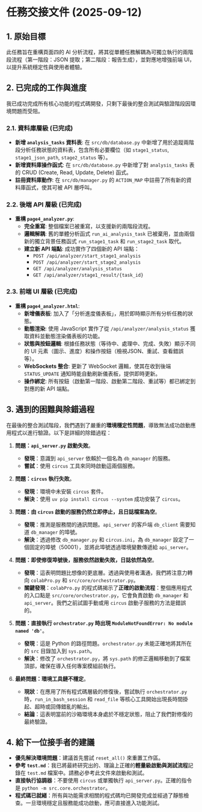 # 任務交接文件 (2025-09-12)

## 1. 原始目標

此任務旨在重構頁面四的 AI 分析流程，將其從單體任務解耦為可獨立執行的兩階段流程（第一階段：JSON 提取；第二階段：報告生成），並對應地增強前端 UI，以提升系統穩定性與使用者體驗。

## 2. 已完成的工作與進度

我已成功完成所有核心功能的程式碼開發，只剩下最後的整合測試與驗證階段因環境問題而受阻。

### 2.1. 資料庫層級 (已完成)
- **新增 `analysis_tasks` 資料表**: 在 `src/db/database.py` 中新增了用於追蹤兩階段分析任務狀態的資料表，包含所有必要欄位（如 `stage1_status`, `stage1_json_path`, `stage2_status` 等）。
- **新增資料庫操作函式**: 在 `src/db/database.py` 中新增了對 `analysis_tasks` 表的 CRUD (Create, Read, Update, Delete) 函式。
- **註冊資料庫動作**: 在 `src/db/manager.py` 的 `ACTION_MAP` 中註冊了所有新的資料庫函式，使其可被 API 層呼叫。

### 2.2. 後端 API 層級 (已完成)
- **重構 `page4_analyzer.py`**:
    - **完全重寫**: 整個檔案已被重寫，以支援新的兩階段流程。
    - **邏輯解耦**: 舊的單體分析函式 `run_ai_analysis_task` 已被棄用，並由兩個新的獨立背景任務函式 `run_stage1_task` 和 `run_stage2_task` 取代。
    - **建立新 API 端點**: 成功實作了四個新的 API 端點：
        - `POST /api/analyzer/start_stage1_analysis`
        - `POST /api/analyzer/start_stage2_analysis`
        - `GET /api/analyzer/analysis_status`
        - `GET /api/analyzer/stage1_result/{task_id}`

### 2.3. 前端 UI 層級 (已完成)
- **重構 `page4_analyzer.html`**:
    - **新增儀表板**: 加入了「分析進度儀表板」，用於即時顯示所有分析任務的狀態。
    - **動態渲染**: 使用 JavaScript 實作了從 `/api/analyzer/analysis_status` 獲取資料並動態渲染儀表板的功能。
    - **狀態與按鈕邏輯**: 根據任務狀態（等待中、處理中、完成、失敗）顯示不同的 UI 元素（圖示、進度）和操作按鈕（檢視JSON、重試、查看錯誤等）。
    - **WebSockets 整合**: 更新了 WebSocket 邏輯，使其在收到後端 `STATUS_UPDATE` 通知時能自動刷新儀表板，提供即時更新。
    - **操作綁定**: 所有按鈕（啟動第一階段、啟動第二階段、重試等）都已綁定到對應的新 API 端點。

## 3. 遇到的困難與除錯過程

在最後的整合測試階段，我們遇到了嚴重的**環境穩定性問題**，導致無法成功啟動應用程式以進行驗證。以下是詳細的除錯過程：

1.  **問題：`api_server.py` 啟動失敗**。
    - **發現**：意識到 `api_server` 依賴於一個名為 `db_manager` 的服務。
    - **嘗試**：使用 `circus` 工具來同時啟動這兩個服務。

2.  **問題：`circus` 執行失敗**。
    - **發現**：環境中未安裝 `circus` 套件。
    - **解決**：使用 `uv pip install circus --system` 成功安裝了 `circus`。

3.  **問題：由 `circus` 啟動的服務仍然立即停止，且日誌檔案為空**。
    - **發現**：推測是服務間的通訊問題。`api_server` 的客戶端 `db_client` 需要知道 `db_manager` 的埠號。
    - **解決**：透過修改 `db_manager.py` 和 `circus.ini`，為 `db_manager` 設定了一個固定的埠號（50001），並將此埠號透過環境變數傳遞給 `api_server`。

4.  **問題：即使修復埠號後，服務依然啟動失敗，日誌依然為空**。
    - **發現**：這表明問題比想像的更底層。透過與使用者溝通，我們將注意力轉向 `colabPro.py` 和 `src/core/orchestrator.py`。
    - **關鍵發現**：`colabPro.py` 的程式碼揭示了**正確的啟動流程**：整個應用程式的入口點是 `src/core/orchestrator.py`，它會負責啟動 `db_manager` 和 `api_server`。我們之前試圖手動或用 `circus` 啟動子服務的方法是錯誤的。

5.  **問題：直接執行 `orchestrator.py` 時出現 `ModuleNotFoundError: No module named 'db'`**。
    - **發現**：這是 Python 的路徑問題。`orchestrator.py` 未能正確地將其所在的 `src` 目錄加入到 `sys.path`。
    - **解決**：修改了 `orchestrator.py`，將 `sys.path` 的修正邏輯移動到了檔案頂部，確保在導入任何專案模組前執行。

6.  **最終問題：環境工具鏈不穩定**。
    - **現狀**：在應用了所有程式碼層級的修復後，嘗試執行 `orchestrator.py` 時，`run_in_bash_session` 和 `read_file` 等核心工具開始出現長時間掛起、超時或回傳錯亂的輸出。
    - **結論**：這表明當前的沙箱環境本身處於不穩定狀態，阻止了我們對修復的最終驗證。

## 4. 給下一位接手者的建議

- **優先解決環境問題**：建議首先嘗試 `reset_all()` 來重置工作區。
- **參考 `test.md`**：我已將最終研究出的、理論上正確的**輕量級啟動與測試流程**記錄在 `test.md` 檔案中。請務必參考此文件來啟動和測試。
- **直接執行協調器**：不要使用 `circus` 或單獨執行 `api_server.py`。正確的指令是 `python -m src.core.orchestrator`。
- **程式碼已就緒**：所有與功能需求相關的程式碼均已開發完成並經過了靜態檢查。一旦環境穩定且服務能成功啟動，應可直接進入功能測試。
